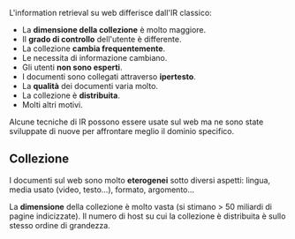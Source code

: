 L'information retrieval su web differisce dall'IR classico:
- La **dimensione della collezione** è molto maggiore.
- Il **grado di controllo** dell'utente è differente.
- La collezione **cambia frequentemente**.
- Le necessita di informazione cambiano.
- Gli utenti **non sono esperti**.
- I documenti sono collegati attraverso **ipertesto**.
- La **qualità** dei documenti varia molto.
- La collezione è **distribuita**.
- Molti altri motivi.

Alcune tecniche di IR possono essere usate sul web ma ne sono state sviluppate di nuove per affrontare meglio il dominio specifico.

## Collezione

I documenti sul web sono molto **eterogenei** sotto diversi aspetti: lingua, media usato (video, testo...), formato, argomento...

La **dimensione** della collezione è molto vasta (si stimano > 50 miliardi di pagine indicizzate). Il numero di host su cui la collezione è distribuita è sullo stesso ordine di grandezza.